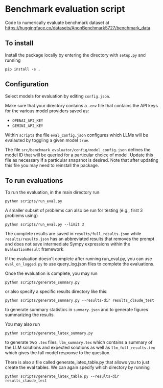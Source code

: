 # Benchmark evaluation script

Code to numerically evaluate benchmark dataset at https://huggingface.co/datasets/AnonBenchmark5727/benchmark_data

## To install
Install the package locally by entering the directory with `setup.py` and running
```
pip install -e .
```

## Configuration
Select models for evaluation by editing `config.json`.

Make sure that your directory contains a `.env` file that contains the API keys for the various model providers saved as:
- `OPENAI_API_KEY`
- `GEMINI_API_KEY`

Within `scripts` the file `eval_config.json` configures which LLMs will be evalauted by toggling a given model `true`.

The file `src/benchmark_evaluator/config/model_config.json` defines the model ID that will be queried for a particular choice of model. Update this file as necessary if a particular snapshot is desired. Note that after updating this file you may need to reinstall the package.

## To run evaluations
To run the evaluation, in the main directory run
```
python scripts/run_eval.py
```

A smaller subset of problems can also be run for testing (e.g., first 3 problems using)
```
python scripts/run_eval.py --limit 3
```

The complete results are saved in `results/full_results.json` while `results/results.json` has an abbreviated results that removes the prompt and does not save intermediate Sympy expressions within the `EvaluationResult` framework.

If the evaluation doesn't complete after running run_eval.py, you can use ```eval_on_logged.py``` to use query_log.json files to complete the evaluations.

Once the evaluation is complete, you may run
```
python scripts/generate_summary.py
```
or also specify a specific results directory like this:
```
python scripts/generate_summary.py --results-dir results_claude_test
```
to generate summary statistics in `summary.json` and to generate figures summarizing the results.

You may also run
```
python scripts/generate_latex_summary.py
```
to generate two `.tex` files, `llm_summary.tex` which contains a summary of the LLM solutions and expected solutions as well as `llm_full_results.tex` which gives the full model response to the question.

There is also a file called generate_latex_table.py that allows you to just create the eval tables.
We can again specify which directory by running
```
python scripts/generate_latex_table.py --results-dir results_claude_test
```
